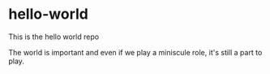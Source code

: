 # hello-world
This is the hello world repo


The world is important and even if we play a miniscule role, it's still a part to play.
